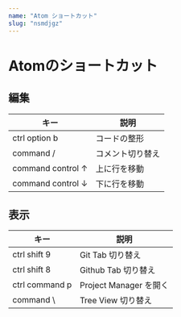 ```yaml
---
name: "Atom ショートカット"
slug: "nsmdjgz"
---
```


# Atomのショートカット

## 編集

| キー | 説明 |
| --- | --- |
| ctrl option b | コードの整形 |
| command / | コメント切り替え |
| command control ↑ | 上に行を移動 |
| command control ↓ | 下に行を移動 |

## 表示

| キー | 説明 |
| --- | --- |
| ctrl shift 9 | Git Tab 切り替え |
| ctrl shift 8 | Github Tab 切り替え |
| ctrl command p | Project Manager を開く |
| command \ | Tree View 切り替え |
